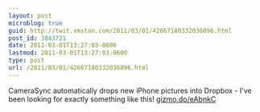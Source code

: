 ```yaml
---
layout: post
microblog: true
guid: http://twit.vmstan.com/2011/03/01/42667180332036096.html
post_id: 3043721
date: 2011-03-01T13:27:03-0600
lastmod: 2011-03-01T13:27:03-0600
type: post
url: /2011/03/01/42667180332036096.html
---
```

CameraSync automatically drops new iPhone pictures into Dropbox - I've been looking for exactly something like this! [gizmo.do/eAbnkC](http://gizmo.do/eAbnkC)
